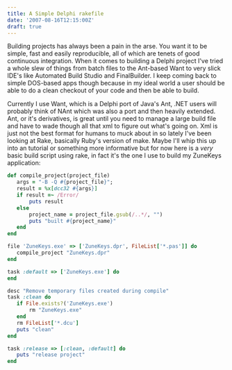 ```yaml
---
title: A Simple Delphi rakefile
date: '2007-08-16T12:15:00Z'
draft: true
---
```


Building projects has always been a pain in the arse. You want it to be simple, fast and easily reproducible, all of which are tenets of good continuous integration. When it comes to building a Delphi project I've tried a whole slew of things from batch files to the Ant-based Want to very slick IDE's like Automated Build Studio and FinalBuilder. I keep coming back to simple DOS-based apps though because in my ideal world a user should be able to do a clean checkout of your code and then be able to build.

Currently I use Want, which is a Delphi port of Java's Ant, .NET users will probably think of NAnt which was also a port and then heavily extended. Ant, or it's derivatives, is great until you need to manage a large build file and have to wade though all that xml to figure out what's going on. Xml is just not the best format for humans to muck about in so lately I've been looking at Rake, basically Ruby's version of make. Maybe I'll whip this up into an tutorial or something more informative but for now here is a *very* basic build script using rake, in fact it's the one I use to build my ZuneKeys application:

```ruby
def compile_project(project_file)     
   args = "-B -Q #{project_file}";  
   result = %x[dcc32 #{args}]  
   if result =~ /Error/  
       puts result     
   else  
       project_name = project_file.gsub(/..*/, "")  
       puts "built #{project_name}"  
   end  
end
```

```ruby
file 'ZuneKeys.exe' => ['ZuneKeys.dpr', FileList['*.pas']] do  
   compile_project "ZuneKeys.dpr"  
end
```

```ruby
task :default => ['ZuneKeys.exe'] do         
end
```

```ruby
desc "Remove temporary files created during compile"  
task :clean do     
   if File.exists?('ZuneKeys.exe')   
       rm "ZuneKeys.exe"  
   end  
   rm FileList['*.dcu']  
   puts "clean"  
end
```

```ruby
task :release => [:clean, :default] do  
   puts "release project"  
end
```
